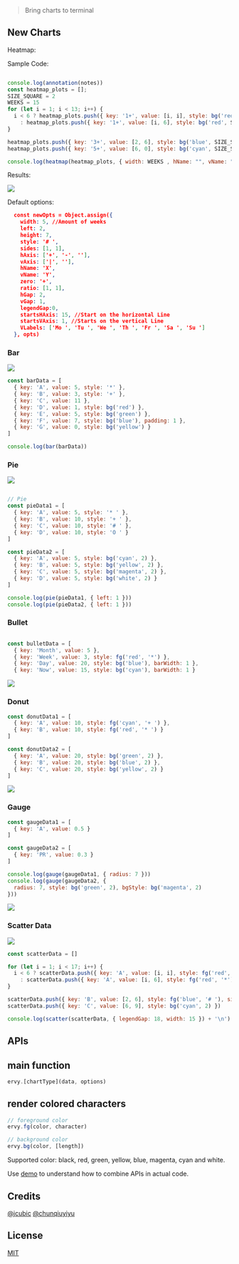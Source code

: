 
> Bring charts to terminal

## New Charts

Heatmap:

Sample Code:


```js

console.log(annotation(notes))
const heatmap_plots = [];
SIZE_SQUARE = 2
WEEKS = 15
for (let i = 1; i < 13; i++) {
  i < 6 ? heatmap_plots.push({ key: '1+', value: [i, i], style: bg('red', SIZE_SQUARE) })
    : heatmap_plots.push({ key: '1+', value: [i, 6], style: bg('red', SIZE_SQUARE) })
}

heatmap_plots.push({ key: '3+', value: [2, 6], style: bg('blue', SIZE_SQUARE)})
heatmap_plots.push({ key: '5+', value: [6, 0], style: bg('cyan', SIZE_SQUARE) })

console.log(heatmap(heatmap_plots, { width: WEEKS , hName: "", vName: "", startsHAxis: 15, left: 4}) + '\n')

```

Results: 

![](./img/2023-01-20-16-15-52.png)

Default options:

```json
  const newOpts = Object.assign({
    width: 5, //Amount of weeks
    left: 2,
    height: 7,
    style: '# ',
    sides: [1, 1],
    hAxis: ['+', '-', ''],
    vAxis: ['|', ''],
    hName: 'X',
    vName: 'Y',
    zero: '+',
    ratio: [1, 1],
    hGap: 2,
    vGap: 1,
    legendGap:0,
    startsHAxis: 15, //Start on the horizontal Line
    startsVAxis: 1, //Starts on the vertical Line
    VLabels: ['Mo ', 'Tu ', 'We ', 'Th ', 'Fr ', 'Sa ', 'Su ']
  }, opts)
```


### Bar

![](./img/2024-01-25-09-54-05.png)

```js
const barData = [
  { key: 'A', value: 5, style: '*' },
  { key: 'B', value: 3, style: '+' },
  { key: 'C', value: 11 },
  { key: 'D', value: 1, style: bg('red') },
  { key: 'E', value: 5, style: bg('green') },
  { key: 'F', value: 7, style: bg('blue'), padding: 1 },
  { key: 'G', value: 0, style: bg('yellow') }
]

console.log(bar(barData))
```

### Pie

![](./img/2024-01-25-09-55-22.png)

```js

// Pie
const pieData1 = [
  { key: 'A', value: 5, style: '* ' },
  { key: 'B', value: 10, style: '+ ' },
  { key: 'C', value: 10, style: '# ' },
  { key: 'D', value: 10, style: 'O ' }
]

const pieData2 = [
  { key: 'A', value: 5, style: bg('cyan', 2) },
  { key: 'B', value: 5, style: bg('yellow', 2) },
  { key: 'C', value: 5, style: bg('magenta', 2) },
  { key: 'D', value: 5, style: bg('white', 2) }
]

console.log(pie(pieData1, { left: 1 }))
console.log(pie(pieData2, { left: 1 }))
```
### Bullet

```js

const bulletData = [
  { key: 'Month', value: 5 },
  { key: 'Week', value: 3, style: fg('red', '*') },
  { key: 'Day', value: 20, style: bg('blue'), barWidth: 1 },
  { key: 'Now', value: 15, style: bg('cyan'), barWidth: 1 }
```

![](./img/2024-01-25-09-57-03.png)

### Donut

```js
const donutData1 = [
  { key: 'A', value: 10, style: fg('cyan', '+ ') },
  { key: 'B', value: 10, style: fg('red', '* ') }
]
```

```js
const donutData2 = [
  { key: 'A', value: 20, style: bg('green', 2) },
  { key: 'B', value: 20, style: bg('blue', 2) },
  { key: 'C', value: 20, style: bg('yellow', 2) }
]
```


![](./img/2024-01-25-09-57-48.png)

### Gauge

```js
const gaugeData1 = [
  { key: 'A', value: 0.5 }
]

const gaugeData2 = [
  { key: 'PR', value: 0.3 }
]

console.log(gauge(gaugeData1, { radius: 7 }))
console.log(gauge(gaugeData2, {
  radius: 7, style: bg('green', 2), bgStyle: bg('magenta', 2)
}))

```

![](./img/2024-01-25-09-58-17.png)

### Scatter Data

![](./img/2024-01-25-09-53-37.png)

```js
const scatterData = []

for (let i = 1; i < 17; i++) {
  i < 6 ? scatterData.push({ key: 'A', value: [i, i], style: fg('red', '*') })
    : scatterData.push({ key: 'A', value: [i, 6], style: fg('red', '*') })
}

scatterData.push({ key: 'B', value: [2, 6], style: fg('blue', '# '), sides: [2, 2] })
scatterData.push({ key: 'C', value: [6, 9], style: bg('cyan', 2) })

console.log(scatter(scatterData, { legendGap: 18, width: 15 }) + '\n')

```

## APIs

## main function
```js
ervy.[chartType](data, options)
```

## render colored characters
```js
// foreground color
ervy.fg(color, character)

// background color
ervy.bg(color, [length])
```
Supported color: black, red, green, yellow, blue, magenta, cyan and white.

Use [demo](/demo/index.js) to understand how to combine APIs in actual code.

## Credits

[@jcubic](https://github.com/jcubic)
[@chunqiuyiyu](https://github.com/chunqiuyiyu/ervy)

## License
[MIT](./LICENSE)
